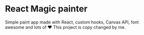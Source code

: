 # React Magic painter

Simple paint app made with React, custom hooks, Canvas API, font awesome and lots of :heart:
This project is copy changed by me.
